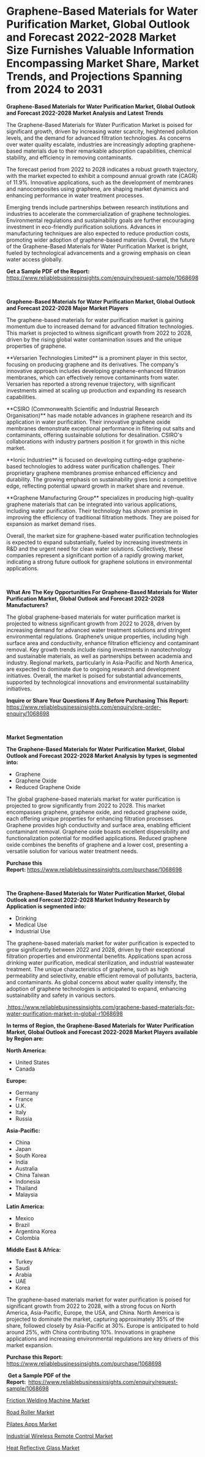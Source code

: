 <p><h1>Graphene-Based Materials for Water Purification Market, Global Outlook and Forecast 2022-2028 Market Size Furnishes Valuable Information Encompassing Market Share, Market Trends, and Projections Spanning from 2024 to 2031</h1></p><p><strong>Graphene-Based Materials for Water Purification Market, Global Outlook and Forecast 2022-2028 Market Analysis and Latest Trends</strong></p>
<p><p>The Graphene-Based Materials for Water Purification Market is poised for significant growth, driven by increasing water scarcity, heightened pollution levels, and the demand for advanced filtration technologies. As concerns over water quality escalate, industries are increasingly adopting graphene-based materials due to their remarkable adsorption capabilities, chemical stability, and efficiency in removing contaminants. </p><p>The forecast period from 2022 to 2028 indicates a robust growth trajectory, with the market expected to exhibit a compound annual growth rate (CAGR) of 11.9%. Innovative applications, such as the development of membranes and nanocomposites using graphene, are shaping market dynamics and enhancing performance in water treatment processes.</p><p>Emerging trends include partnerships between research institutions and industries to accelerate the commercialization of graphene technologies. Environmental regulations and sustainability goals are further encouraging investment in eco-friendly purification solutions. Advances in manufacturing techniques are also expected to reduce production costs, promoting wider adoption of graphene-based materials. Overall, the future of the Graphene-Based Materials for Water Purification Market is bright, fueled by technological advancements and a growing emphasis on clean water access globally.</p></p>
<p><strong>Get a Sample PDF of the Report:&nbsp;</strong> <a href="https://www.reliablebusinessinsights.com/enquiry/request-sample/1068698?utm_campaign=96&utm_medium=2&utm_source=Github&utm_content=ia&utm_term=16112024&utm_id=graphene-based-materials-for-water-purification-market-global-outlook-and-forecast-2022-2028">https://www.reliablebusinessinsights.com/enquiry/request-sample/1068698</a></p>
<p>&nbsp;</p>
<p><strong>Graphene-Based Materials for Water Purification Market, Global Outlook and Forecast 2022-2028 Major Market Players</strong></p>
<p><p>The graphene-based materials for water purification market is gaining momentum due to increased demand for advanced filtration technologies. This market is projected to witness significant growth from 2022 to 2028, driven by the rising global water contamination issues and the unique properties of graphene.</p><p>**Versarien Technologies Limited** is a prominent player in this sector, focusing on producing graphene and its derivatives. The company's innovative approach includes developing graphene-enhanced filtration membranes, which can effectively remove contaminants from water. Versarien has reported a strong revenue trajectory, with significant investments aimed at scaling up production and expanding its research capabilities.</p><p>**CSIRO (Commonwealth Scientific and Industrial Research Organisation)** has made notable advances in graphene research and its application in water purification. Their innovative graphene oxide membranes demonstrate exceptional performance in filtering out salts and contaminants, offering sustainable solutions for desalination. CSIRO's collaborations with industry partners position it for growth in this niche market.</p><p>**Ionic Industries** is focused on developing cutting-edge graphene-based technologies to address water purification challenges. Their proprietary graphene membranes promise enhanced efficiency and durability. The growing emphasis on sustainability gives Ionic a competitive edge, reflecting potential upward growth in market share and revenue.</p><p>**Graphene Manufacturing Group** specializes in producing high-quality graphene materials that can be integrated into various applications, including water purification. Their technology has shown promise in improving the efficiency of traditional filtration methods. They are poised for expansion as market demand rises.</p><p>Overall, the market size for graphene-based water purification technologies is expected to expand substantially, fueled by increasing investments in R&D and the urgent need for clean water solutions. Collectively, these companies represent a significant portion of a rapidly growing market, indicating a strong future outlook for graphene solutions in environmental applications.</p></p>
<p>&nbsp;</p>
<p><strong>What Are The Key Opportunities For Graphene-Based Materials for Water Purification Market, Global Outlook and Forecast 2022-2028 Manufacturers?</strong></p>
<p><p>The global graphene-based materials for water purification market is projected to witness significant growth from 2022 to 2028, driven by increasing demand for advanced water treatment solutions and stringent environmental regulations. Graphene’s unique properties, including high surface area and conductivity, enhance filtration efficiency and contaminant removal. Key growth trends include rising investments in nanotechnology and sustainable materials, as well as partnerships between academia and industry. Regional markets, particularly in Asia-Pacific and North America, are expected to dominate due to ongoing research and development initiatives. Overall, the market is poised for substantial advancements, supported by technological innovations and environmental sustainability initiatives.</p></p>
<p><strong>Inquire or Share Your Questions If Any Before Purchasing This Report:</strong> <a href="https://www.reliablebusinessinsights.com/enquiry/pre-order-enquiry/1068698?utm_campaign=96&utm_medium=2&utm_source=Github&utm_content=ia&utm_term=16112024&utm_id=graphene-based-materials-for-water-purification-market-global-outlook-and-forecast-2022-2028">https://www.reliablebusinessinsights.com/enquiry/pre-order-enquiry/1068698</a></p>
<p>&nbsp;</p>
<p><strong>Market Segmentation</strong></p>
<p><strong>The Graphene-Based Materials for Water Purification Market, Global Outlook and Forecast 2022-2028 Market Analysis by types is segmented into:</strong></p>
<p><ul><li>Graphene</li><li>Graphene Oxide</li><li>Reduced Graphene Oxide</li></ul></p>
<p><p>The global graphene-based materials market for water purification is projected to grow significantly from 2022 to 2028. This market encompasses graphene, graphene oxide, and reduced graphene oxide, each offering unique properties for enhancing filtration processes. Graphene provides high conductivity and surface area, enabling efficient contaminant removal. Graphene oxide boasts excellent dispersibility and functionalization potential for modified applications. Reduced graphene oxide combines the benefits of graphene and a lower cost, presenting a versatile solution for various water treatment needs.</p></p>
<p><strong>Purchase this Report:&nbsp;</strong><a href="https://www.reliablebusinessinsights.com/purchase/1068698?utm_campaign=96&utm_medium=2&utm_source=Github&utm_content=ia&utm_term=16112024&utm_id=graphene-based-materials-for-water-purification-market-global-outlook-and-forecast-2022-2028">https://www.reliablebusinessinsights.com/purchase/1068698</a></p>
<p>&nbsp;</p>
<p><strong>The Graphene-Based Materials for Water Purification Market, Global Outlook and Forecast 2022-2028 Market Industry Research by Application is segmented into:</strong></p>
<p><ul><li>Drinking</li><li>Medical Use</li><li>Industrial Use</li></ul></p>
<p><p>The graphene-based materials market for water purification is expected to grow significantly between 2022 and 2028, driven by their exceptional filtration properties and environmental benefits. Applications span across drinking water purification, medical sterilization, and industrial wastewater treatment. The unique characteristics of graphene, such as high permeability and selectivity, enable efficient removal of pollutants, bacteria, and contaminants. As global concerns about water quality intensify, the adoption of graphene technologies is anticipated to expand, enhancing sustainability and safety in various sectors.</p></p>
<p><a href="https://www.reliablebusinessinsights.com/graphene-based-materials-for-water-purification-market-in-global-r1068698?utm_campaign=96&utm_medium=2&utm_source=Github&utm_content=ia&utm_term=16112024&utm_id=graphene-based-materials-for-water-purification-market-global-outlook-and-forecast-2022-2028">&nbsp;https://www.reliablebusinessinsights.com/graphene-based-materials-for-water-purification-market-in-global-r1068698</a></p>
<p><strong>In terms of Region, the Graphene-Based Materials for Water Purification Market, Global Outlook and Forecast 2022-2028 Market Players available by Region are:</strong></p>
<p>
    <p> <strong> North America: </strong>
        <ul>
            <li>United States</li>
            <li>Canada</li>
        </ul>
        </p> 
    <p> <strong> Europe: </strong>
        <ul>
            <li>Germany</li>
            <li>France</li>
            <li>U.K.</li>
            <li>Italy</li>
            <li>Russia</li>
        </ul>
        </p> 
    <p> <strong> Asia-Pacific: </strong>
        <ul>
            <li>China</li>
            <li>Japan</li>
            <li>South Korea</li>
            <li>India</li>
            <li>Australia</li>
            <li>China Taiwan</li>
            <li>Indonesia</li>
            <li>Thailand</li>
            <li>Malaysia</li>
        </ul>
        </p> 
    <p> <strong> Latin America: </strong>
        <ul>
            <li>Mexico</li>
            <li>Brazil</li>
            <li>Argentina Korea</li>
            <li>Colombia</li>
        </ul>
        </p> 
    <p> <strong> Middle East & Africa: </strong>
        <ul>
            <li>Turkey</li>
            <li>Saudi</li>
            <li>Arabia</li>
            <li>UAE</li>
            <li>Korea</li>
        </ul>
    </p>
    </p>
<p><p>The graphene-based materials market for water purification is poised for significant growth from 2022 to 2028, with a strong focus on North America, Asia-Pacific, Europe, the USA, and China. North America is projected to dominate the market, capturing approximately 35% of the share, followed closely by Asia-Pacific at 30%. Europe is anticipated to hold around 25%, with China contributing 10%. Innovations in graphene applications and increasing environmental regulations are key drivers of this market expansion.</p></p>
<p><strong>Purchase this Report: </strong><a href="https://www.reliablebusinessinsights.com/purchase/1068698?utm_campaign=96&utm_medium=2&utm_source=Github&utm_content=ia&utm_term=16112024&utm_id=graphene-based-materials-for-water-purification-market-global-outlook-and-forecast-2022-2028">https://www.reliablebusinessinsights.com/purchase/1068698</a></p>
<p>&nbsp;<strong>Get a Sample PDF of the Report:&nbsp;&nbsp;</strong><a href="https://www.reliablebusinessinsights.com/enquiry/request-sample/1068698?utm_campaign=96&utm_medium=2&utm_source=Github&utm_content=ia&utm_term=16112024&utm_id=graphene-based-materials-for-water-purification-market-global-outlook-and-forecast-2022-2028">https://www.reliablebusinessinsights.com/enquiry/request-sample/1068698</a></p>
<p><strong></strong></p>
<p><p><a href="https://www.linkedin.com/pulse/strategic-roadmap-success-global-friction-welding-machine-cpyze?utm_campaign=96&utm_medium=2&utm_source=Github&utm_content=ia&utm_term=16112024&utm_id=graphene-based-materials-for-water-purification-market-global-outlook-and-forecast-2022-2028">Friction Welding Machine Market</a></p><p><a href="https://www.linkedin.com/pulse/insights-road-roller-market-players-size-geographical-regions-qiehe?utm_campaign=96&utm_medium=2&utm_source=Github&utm_content=ia&utm_term=16112024&utm_id=graphene-based-materials-for-water-purification-market-global-outlook-and-forecast-2022-2028">Road Roller Market</a></p><p><a href="https://issuu.com/reportprime-2/docs/pilates-apps-market-size-2030.pptx_82418808777f26?utm_campaign=96&utm_medium=2&utm_source=Github&utm_content=ia&utm_term=16112024&utm_id=graphene-based-materials-for-water-purification-market-global-outlook-and-forecast-2022-2028">Pilates Apps Market</a></p><p><a href="https://www.linkedin.com/pulse/sustainability-trends-industrial-wireless-remote-control-industry-hrzfc?utm_campaign=96&utm_medium=2&utm_source=Github&utm_content=ia&utm_term=16112024&utm_id=graphene-based-materials-for-water-purification-market-global-outlook-and-forecast-2022-2028">Industrial Wireless Remote Control Market</a></p><p><a href="https://issuu.com/reportprime-2/docs/heat-reflective-glass-market-size-2_0ec2e6d122c3ca?utm_campaign=96&utm_medium=2&utm_source=Github&utm_content=ia&utm_term=16112024&utm_id=graphene-based-materials-for-water-purification-market-global-outlook-and-forecast-2022-2028">Heat Reflective Glass Market</a></p></p>